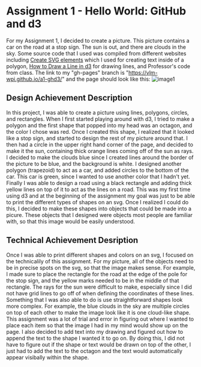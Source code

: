 Assignment 1 - Hello World: GitHub and d3  
===

For my Assignment 1, I decided to create a picture. This picture contains a car on the road at a stop sign. The sun is out, and there are clouds in the sky. Some source code that I used was compiled from different websites including [Create SVG elements](https://www.tutorialsteacher.com/d3js/create-svg-elements-in-d3js#:~:text=var%20svg%20%3D%20d3.select%20%28%22body%22%29.append%20%28%22svg%22%29.attr%20%28%22width%22%2C%20width%29.attr,svg%2C%20so%20that%20we%20can%20use%20it%20later.) which I used for creating text inside of a polygon, [How to Draw a Line in d3](https://webdva.github.io/how-to-draw-a-line-in-d3js/) for drawing lines, and Professor's code from class. The link to my "gh-pages" branch is "https://vlm-wpi.github.io/a1-ghd3/" and the page should look like this: ![image1](https://github.com/vlm-wpi/a1-ghd3/blob/479e7b17623812310070d8ee7c7c9d82393fe65a/assignment1.png)

Design Achievement Description
---

In this project, I was able to create a picture using lines, polygons, circles, and rectangles. When I first started playing around with d3, I tried to make a polygon and the first shape that popped into my head was an octagon, and the color I chose was red. Once I created this shape, I realized that it looked like a stop sign, and started to design the rest of my picture around that. I then had a circle in the upper right hand corner of the page, and decided to make it the sun, containing thick orange lines coming off of the sun as rays. I decided to make the clouds blue since I created lines around the border of the picture to be blue, and the background is white. I designed another polygon (trapezoid) to act as a car, and added circles to the bottom of the car. This car is green, since I wanted to use another color that I hadn't yet. Finally I was able to design a road using a black rectangle and adding thick yellow lines on top of it to act as the lines on a road. This was my first time using d3 and at the beginning of the assignment my goal was just to be able to print the different types of shapes on an svg. Once I realized I could do this, I decided to make these shapes into objects that could be made into a picure. These objects that I designed were objects most people are familiar with, so that this image would be easily understood.

Technical Achievement Desription
---

Once I was able to print different shapes and colors on an svg, I focused on the technicalily of this assignment. For my picture, all of the objects need to be in precise spots on the svg, so that the image makes sense. For example, I made sure to place the rectangle for the road at the edge of the pole for the stop sign, and the yellow marks needed to be in the middle of that rectangle. The rays for the sun were difficult to make, especially since   I did not have grid lines to go off of when defining the coordinates of these lines. Something that I was also able to do is use straightforward shapes look more complex. For example, the blue clouds in the sky are multiple circles on top of each other to make the image look like it is one cloud-like shape. This assignment was a lot of trial and error in figuring out where I wanted to place each item so that the image I had in my mind would show up on the page. I also decided to add text into my drawing and figured out how to append the text to the shape I wanted it to go on. By doing this, I did not have to figure out if the shape or text would be drawn on top of the other, I just had to add the text to the octagon and the text would automatically appear visibally within the shape.


